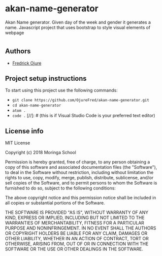 # akan-name-generator
Akan Name generator. Given day of the week and gender it generates a name. 
Javascript project that uses bootstrap to style visual elements of webpage

# 

## Authors
- [Fredrick Ojure](https://github.com/OjureFred)

## Project setup instructions
To start using this project use the following commands:

- `git clone https://github.com/OjureFred/akan-name-generator.git`
- `cd akan-name-generator`
- `atom .`
- `code .` [//]: # (this is if Visual Studio Code is your preferred text editor)

## License info
MIT License

Copyright (c) 2018 Moringa School

Permission is hereby granted, free of charge, to any person obtaining a copy
of this software and associated documentation files (the "Software"), to deal
in the Software without restriction, including without limitation the rights
to use, copy, modify, merge, publish, distribute, sublicense, and/or sell
copies of the Software, and to permit persons to whom the Software is
furnished to do so, subject to the following conditions:

The above copyright notice and this permission notice shall be included in all
copies or substantial portions of the Software.

THE SOFTWARE IS PROVIDED "AS IS", WITHOUT WARRANTY OF ANY KIND, EXPRESS OR
IMPLIED, INCLUDING BUT NOT LIMITED TO THE WARRANTIES OF MERCHANTABILITY,
FITNESS FOR A PARTICULAR PURPOSE AND NONINFRINGEMENT. IN NO EVENT SHALL THE
AUTHORS OR COPYRIGHT HOLDERS BE LIABLE FOR ANY CLAIM, DAMAGES OR OTHER
LIABILITY, WHETHER IN AN ACTION OF CONTRACT, TORT OR OTHERWISE, ARISING FROM,
OUT OF OR IN CONNECTION WITH THE SOFTWARE OR THE USE OR OTHER DEALINGS IN THE
SOFTWARE.

